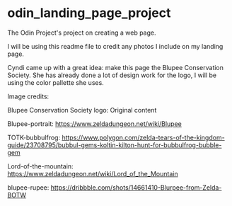 # odin_landing_page_project
The Odin Project's project on creating a web page.

I will be using this readme file to credit any photos I include on my landing page.

Cyndi came up with a great idea: make this page the Blupee Conservation Society.
She has already done a lot of design work for the logo, I will be using the color pallette she uses.



Image credits:

Blupee Conservation Society logo:
Original content

Blupee-portrait:
https://www.zeldadungeon.net/wiki/Blupee

TOTK-bubbulfrog:
https://www.polygon.com/zelda-tears-of-the-kingdom-guide/23708795/bubbul-gems-koltin-kilton-hunt-for-bubbulfrog-bubble-gem

Lord-of-the-mountain:
https://www.zeldadungeon.net/wiki/Lord_of_the_Mountain

blupee-rupee:
https://dribbble.com/shots/14661410-Blurpee-from-Zelda-BOTW